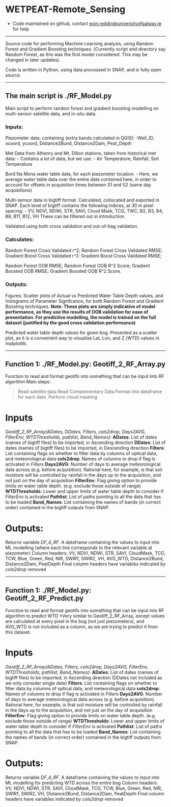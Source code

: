 # WETPEAT-Remote_Sensing
- Code maintained on github, contact eoin.reddin@universityofgalway.ie for help
*********************************
Source code for performing Machine Learning analysis, using Random Forest and Gradient Boosting techniques. (Currently script and directory say Random Forest, as this was the first model considered. This may be changed in later updates).

Code is written in Python, using data processed in SNAP, and is fully open source.

*********************************
## The main script is ./RF_Model.py

Main script to perform random forest and gradient boosting modelling on multi-sensor satellite data, and in-situ data.
### Inputs: 
Piezometer data, containing (extra bands calculated in QGIS): 
    -Well_ID,   xcoord,     ycoord,     Distance2Bund,      Distance2Dam,   Peat_Depth

Met Data from Athenry and Mt. Dillon stations, taken from historical met data:
    - Contains a lot of data, but we use: 
            - Air Temperature,      Rainfall,       Soil Temperature
            
Bord Na Mona water table data, for each piezometer location.
    - Here, we average water table data over the entire date contained here, in order to account
    for offsets in acquisition times between S1 and S2 (same day acquisitions)
    
Multi-sensor data in bigtiff format. Calculated, collocated and exported in SNAP. Each level of bigtiff
contains the following indices, at 30 m pixel spacing:
    - VV,       NDVI,       NDWI,       STR,       SAVI,       Cloud Mask,       TCG,
      TWC,      B2,         B3,         B4,        B8,         B11,              B12,         VH
These can be filtered out in introduction

Validated using both cross validation and out-of-bag validation.

### Calculates:
Random Forest Cross Validated r^2;	Random Forest Cross Validated RMSE;
Gradient Boost Cross Validated r^2: 	Gradient Boost Cross Validated RMSE;

Random Forest OOB RMSE;			Random Forest OOB R^2 Score;
Gradient Boosted OOB RMSE;		Gradient Boosted OOB R^2 Score.

### Outputs:
Figures: 
Scatter plots of Actual vs Predicted Water Table Depth values, and histograms of Parameter Signifcance, for both Random Forest and Gradient Boosting techniques. **Note: These plots are simply indicative of model performance, as they use the results of OOB validation for ease of presentation. For predictive modelling, the model is trained on the full dataset (justified by the good cross validation performance)**

Predicted water table depth values for given bog. Presented as a scatter plot, as it is a convenient way to visualise Lat, Lon, and Z (*WTD*) values in matplotlib.


*********************************
## Function 1: ./RF_Model.py: Geotiff_2_RF_Array.py

Function to read and format geotifs into something that can be input into RF algorithm
Main steps:
> Read satellite data
> Read Complementary Data
> Format into dataframe for each date. 
> Perform cloud masking

# Inputs
*Geotiff_2_RF_Array(ADates, DDates, Filters, cols2drop, Days2AVG, FilterEnv,
                       WTDThresholds, pathlist, Band_Names):*
**ADates**: List of dates (names of bigtiff files) to be imported, in Ascending direction
**DDates**: List of dates (names of bigtiff files) to be imported, in Descending direction 
**Filters**: List containing flags on whether to filter data by columns of optical data, and meteorological data
**cols2drop**: Names of columns to drop if flag is activated in *Filters*
**Days2AVG**: Number of days to average meteorological data across (e.g. before acquisition). Rational here, for example, is that soil moisture will be controlled by rainfall in the days up to the acquisition, and not just on the day of acquisition
**FilterEnv**: Flag giving option to provide limits on water table depth. (e.g. exclude those outside of range)
**WTDThresholds**: Lower and upper limits of water table depth to consider if *FilterEnv* is activated
**Pathlist**: List of paths pointing to all the data that has to be loaded
**Band_Names**: List containing the names of bands (in correct order) contained in the bigtiff outputs from SNAP.

# Outputs:
Returns variable *DF_4_RF*. A dataframe containing the values to input into ML modelling (where each line corresponds to the relevant variable at piezometer)
Column headers: VV, NDVI, NDWI, STR, SAVI, CloudMask, TCG, TCW, Blue, Green, Red, NIR, SWIR1, SWIR2, VH, AVG_WTD, Distance2Bund, Distance2Dam, PeatDepth
Final column headers have variables indicated by *cols2drop* removed


*********************************
## Function 1: ./RF_Model.py: Geotiff_2_RF_Predict.py

Function to read and format geotifs into something that can be input into RF algorithm to predict WTD
*Very similar to Geotiff_2_RF_Array, except values are calculated at every pixel in the bog (not just piezometers), and AVG_WTD is not included as a column, as we are trying to predict it from this dataset.

# Inputs
*Geotiff_2_RF_Array(ADates, Filters, cols2drop, Days2AVG, FilterEnv,
                       WTDThresholds, pathlist, Band_Names):*
**ADates**: List of dates (names of bigtiff files) to be imported, in Ascending direction (DDates not included as we only consider single date)
**Filters**: List containing flags on whether to filter data by columns of optical data, and meteorological data
**cols2drop**: Names of columns to drop if flag is activated in *Filters*
**Days2AVG**: Number of days to average meteorological data across (e.g. before acquisition). Rational here, for example, is that soil moisture will be controlled by rainfall in the days up to the acquisition, and not just on the day of acquisition
**FilterEnv**: Flag giving option to provide limits on water table depth. (e.g. exclude those outside of range)
**WTDThresholds**: Lower and upper limits of water table depth to consider if *FilterEnv* is activated
**Pathlist**: List of paths pointing to all the data that has to be loaded
**Band_Names**: List containing the names of bands (in correct order) contained in the bigtiff outputs from SNAP.

# Outputs:
Returns variable *DF_4_RF*. A dataframe containing the values to input into ML modelling for predicting WTD across the entire bog
Column headers: VV, NDVI, NDWI, STR, SAVI, CloudMask, TCG, TCW, Blue, Green, Red, NIR, SWIR1, SWIR2, VH, Distance2Bund, Distance2Dam, PeatDepth
Final column headers have variables indicated by *cols2drop* removed


